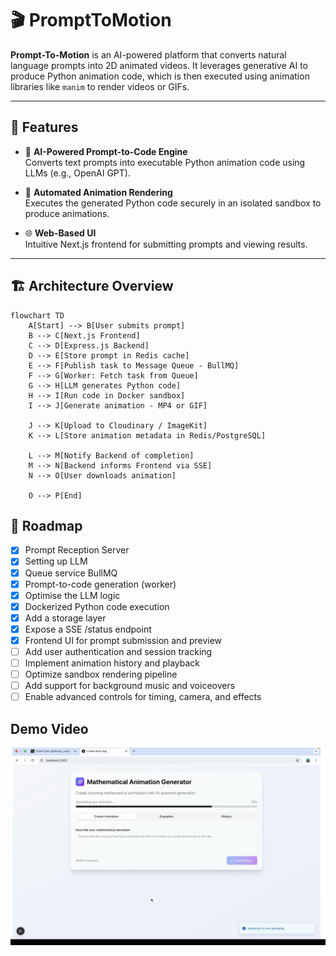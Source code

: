 # 🎬 PromptToMotion

**Prompt-To-Motion** is an AI-powered platform that converts natural language prompts into 2D animated videos. It leverages generative AI to produce Python animation code, which is then executed using animation libraries like `manim` to render videos or GIFs.

---

## 🚀 Features

- 🧠 **AI-Powered Prompt-to-Code Engine**  
  Converts text prompts into executable Python animation code using LLMs (e.g., OpenAI GPT).

- 🎥 **Automated Animation Rendering**  
  Executes the generated Python code securely in an isolated sandbox to produce animations.

- 🌐 **Web-Based UI**  
  Intuitive Next.js frontend for submitting prompts and viewing results.

---

## 🏗️ Architecture Overview

```mermaid
flowchart TD
    A[Start] --> B[User submits prompt]
    B --> C[Next.js Frontend]
    C --> D[Express.js Backend]
    D --> E[Store prompt in Redis cache]
    E --> F[Publish task to Message Queue - BullMQ]
    F --> G[Worker: Fetch task from Queue]
    G --> H[LLM generates Python code]
    H --> I[Run code in Docker sandbox]
    I --> J[Generate animation - MP4 or GIF]

    J --> K[Upload to Cloudinary / ImageKit]
    K --> L[Store animation metadata in Redis/PostgreSQL]

    L --> M[Notify Backend of completion]
    M --> N[Backend informs Frontend via SSE]
    N --> O[User downloads animation]

    O --> P[End]

```
## 📌 Roadmap

- [x] Prompt Reception Server
- [x] Setting up LLM
- [x] Queue service BullMQ 
- [x] Prompt-to-code generation (worker)
- [x] Optimise the LLM logic 
- [x] Dockerized Python code execution
- [x] Add a storage layer
- [x] Expose a SSE /status endpoint
- [x] Frontend UI for prompt submission and preview
- [ ] Add user authentication and session tracking
- [ ] Implement animation history and playback
- [ ] Optimize sandbox rendering pipeline
- [ ] Add support for background music and voiceovers
- [ ] Enable advanced controls for timing, camera, and effects

## Demo Video

[![Watch the demo](assets/demo.png)](https://github.com/user-attachments/assets/205aad4b-5c97-406a-baeb-159d2023bc13)

